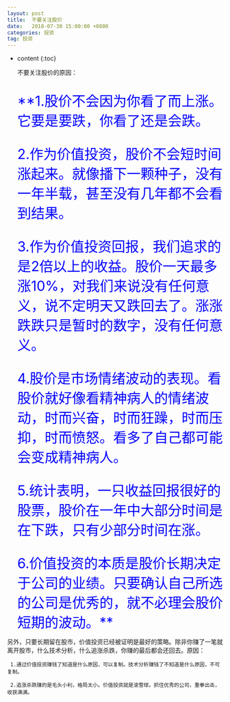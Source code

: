 ```yaml
---
layout: post
title:  不要关注股价
date:   2018-07-30 15:00:00 +0800
categories: 投资
tag: 投资
---
```


* content
{:toc}

   不要关注股价的原因：



   <font color=blue size=6 > 

  **1.股价不会因为你看了而上涨。它要是要跌，你看了还是会跌。

  2.作为价值投资，股价不会短时间涨起来。就像播下一颗种子，没有一年半载，甚至没有几年都不会看到结果。

  3.作为价值投资回报，我们追求的是2倍以上的收益。股价一天最多涨10%，对我们来说没有任何意义，说不定明天又跌回去了。涨涨跌跌只是暂时的数字，没有任何意义。

  4.股价是市场情绪波动的表现。看股价就好像看精神病人的情绪波动，时而兴奋，时而狂躁，时而压抑，时而愤怒。看多了自己都可能会变成精神病人。

  5.统计表明，一只收益回报很好的股票，股价在一年中大部分时间是在下跌，只有少部分时间在涨。

  6.价值投资的本质是股价长期决定于公司的业绩。只要确认自己所选的公司是优秀的，就不必理会股价短期的波动。**</font>




另外，只要长期留在股市，价值投资已经被证明是最好的策略。除非你赚了一笔就离开股市，什么技术分析，什么追涨杀跌，你赚的最后都会还回去。原因：

     1.通过价值投资赚钱了知道是什么原因，可以复制。技术分析赚钱了不知道是什么原因，不可复制。

     2.追涨杀跌赚的是毛头小利，格局太小。价值投资就是滚雪球。抓住优秀的公司，重拳出击，收获满满。




